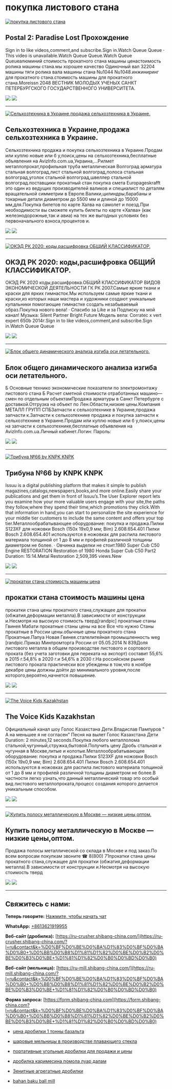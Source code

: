# покупка листового стана

<a href="https://swt.shibang-china.com/?l=ru&img&k=%D0%BF%D0%BE%D0%BA%D1%83%D0%BF%D0%BA%D0%B0+%D0%BB%D0%B8%D1%81%D1%82%D0%BE%D0%B2%D0%BE%D0%B3%D0%BE+%D1%81%D1%82%D0%B0%D0%BD%D0%B0" target="_blank">![покупка листового стана](http://static.shibang-china.com/all-800x300/1478.jpg)</a>

## Postal 2: Paradise Lost Прохождение
Sign in to like videos,comment,and subscribe.Sign in.Watch Queue Queue&nbsp;&#0183;&#32;This video is unavailable.Watch Queue Queue.Watch Queue Queueалюминий стоимость прокатного стана машины ценастоимость ролика машины стана.мы хорошее качество Одиночный вал 32204 машины тяги ролика вала машины стана Nu1044 Nu1048.инжиниринг для прокатного стана.стоимость машины для прокатного стана.Moreissn 2048 ВЕСТНИК МОЛОДЫХ УЧЕНЫХ САНКТ ПЕТЕРБУРГСКОГО ГОСУДАРСТВЕННОГО УНИВЕРСИТЕТА.


<a href="https://whatsapp.shibangsoft.com/WhatsApp.php" target="_blank" title="WhatsApp">![](http://static.shibang-china.com/icon/whatsapp.png)</a> <a href="https://swt.shibang-china.com/?l=ru&icon&k=%D0%BF%D0%BE%D0%BA%D1%83%D0%BF%D0%BA%D0%B0+%D0%BB%D0%B8%D1%81%D1%82%D0%BE%D0%B2%D0%BE%D0%B3%D0%BE+%D1%81%D1%82%D0%B0%D0%BD%D0%B0" target="_blank">![](http://static.shibang-china.com/icon/chat-ru.png)</a>

---

<a href="https://swt.shibang-china.com/?l=ru&img&k=%D0%BF%D0%BE%D0%BA%D1%83%D0%BF%D0%BA%D0%B0+%D0%BB%D0%B8%D1%81%D1%82%D0%BE%D0%B2%D0%BE%D0%B3%D0%BE+%D1%81%D1%82%D0%B0%D0%BD%D0%B0" target="_blank">![Сельхозтехника в Украине,продажа сельхозтехника в Украине.](http://static.shibang-china.com/all-800x300/1148.jpg)</a>

## Сельхозтехника в Украине,продажа сельхозтехника в Украине.
Сельхозтехника продажа и покупка сельхозтехника в Украине.Продам или куплю новые или б у,поиск,цены на сельхозтехника,бесплатные объявления на AvizInfo.com.ua,Украина,…Рилмет металлопрокат,профильная труба металлическая Волгоград арматура стальная волгоград,лист стальной волгоград,полоса стальная волгоград,уголок стальной волгоград,швеллер стальной волгоград.поставщики прокатный стан покупка смета Europageskrafft это один из ведущих производителей валиков и специалист по деталям вращательной симметрии в Европе.Валики,цилиндры,барабаны и токарные детали диаметром до 5500 мм и длиной до 15000 мм,для.Покупка билетов по карте Халва на самолет и поезд.При необходимости вы сможете купить билеты по карте &#171;Халва&#187; (как железнодорожные,так и авиа) на тех же выгодных условиях без первоначального взноса,процентов и.


<a href="https://whatsapp.shibangsoft.com/WhatsApp.php" target="_blank" title="WhatsApp">![](http://static.shibang-china.com/icon/whatsapp.png)</a> <a href="https://swt.shibang-china.com/?l=ru&icon&k=%D0%BF%D0%BE%D0%BA%D1%83%D0%BF%D0%BA%D0%B0+%D0%BB%D0%B8%D1%81%D1%82%D0%BE%D0%B2%D0%BE%D0%B3%D0%BE+%D1%81%D1%82%D0%B0%D0%BD%D0%B0" target="_blank">![](http://static.shibang-china.com/icon/chat-ru.png)</a>

---

<a href="https://swt.shibang-china.com/?l=ru&img&k=%D0%BF%D0%BE%D0%BA%D1%83%D0%BF%D0%BA%D0%B0+%D0%BB%D0%B8%D1%81%D1%82%D0%BE%D0%B2%D0%BE%D0%B3%D0%BE+%D1%81%D1%82%D0%B0%D0%BD%D0%B0" target="_blank">![ОКЭД РК 2020: коды,расшифровка ОБЩИЙ КЛАССИФИКАТОР.](http://static.shibang-china.com/all-800x300/679.jpg)</a>

## ОКЭД РК 2020: коды,расшифровка ОБЩИЙ КЛАССИФИКАТОР.
ОКЭД РК 2020 коды,расшифровка.ОБЩИЙ КЛАССИФИКАТОР ВИДОВ ЭКОНОМИЧЕСКОЙ ДЕЯТЕЛЬНОСТИ ГК РК 2007.Самые яркие ткани и краски для ярких гимнасток.Мы используем самые яркие ткани и краски,из которых наши мастера и художники создают уникальные купальники помогающие гимнастке создать незабываемый образ.Покупка нового вела!&nbsp;&#0183;&#32;Спасибо за Like и за Подписку на мой канал! Музыка: Silent Partner Bright Future Модель вела: Сorratec x vert expert 650b 2014г.Sign in to like videos,comment,and subscribe.Sign in.Watch Queue Queue


<a href="https://whatsapp.shibangsoft.com/WhatsApp.php" target="_blank" title="WhatsApp">![](http://static.shibang-china.com/icon/whatsapp.png)</a> <a href="https://swt.shibang-china.com/?l=ru&icon&k=%D0%BF%D0%BE%D0%BA%D1%83%D0%BF%D0%BA%D0%B0+%D0%BB%D0%B8%D1%81%D1%82%D0%BE%D0%B2%D0%BE%D0%B3%D0%BE+%D1%81%D1%82%D0%B0%D0%BD%D0%B0" target="_blank">![](http://static.shibang-china.com/icon/chat-ru.png)</a>

---

<a href="https://swt.shibang-china.com/?l=ru&img&k=%D0%BF%D0%BE%D0%BA%D1%83%D0%BF%D0%BA%D0%B0+%D0%BB%D0%B8%D1%81%D1%82%D0%BE%D0%B2%D0%BE%D0%B3%D0%BE+%D1%81%D1%82%D0%B0%D0%BD%D0%B0" target="_blank">![Блок общего динамического анализа изгиба оси летательного.](http://static.shibang-china.com/all-800x300/406.jpg)</a>

## Блок общего динамического анализа изгиба оси летательного.
Б Основные технико экономические показатели по электромонтажу листового стана Б Расчет сметной стоимости отработанных машино—смен по отдельным объектамПродажа арматуры в Санкт Петербурге с доставкой.Отгрузка на объект по Лен.Области,низкие цены.Компания МЕТАЛЛ ГРУПП СПБЗапчасти к сельхозтехнике в Украине,продажа запчасти к.Запчасти к сельхозтехнике продажа и покупка запчасти к сельхозтехнике в Украине.Продам или куплю новые или б у,поиск,цены на запчасти к сельхозтехнике,бесплатные объявления на AvizInfo.com.ua.Личный кабинет.Логин: Пароль:


<a href="https://whatsapp.shibangsoft.com/WhatsApp.php" target="_blank" title="WhatsApp">![](http://static.shibang-china.com/icon/whatsapp.png)</a> <a href="https://swt.shibang-china.com/?l=ru&icon&k=%D0%BF%D0%BE%D0%BA%D1%83%D0%BF%D0%BA%D0%B0+%D0%BB%D0%B8%D1%81%D1%82%D0%BE%D0%B2%D0%BE%D0%B3%D0%BE+%D1%81%D1%82%D0%B0%D0%BD%D0%B0" target="_blank">![](http://static.shibang-china.com/icon/chat-ru.png)</a>

---

<a href="https://swt.shibang-china.com/?l=ru&img&k=%D0%BF%D0%BE%D0%BA%D1%83%D0%BF%D0%BA%D0%B0+%D0%BB%D0%B8%D1%81%D1%82%D0%BE%D0%B2%D0%BE%D0%B3%D0%BE+%D1%81%D1%82%D0%B0%D0%BD%D0%B0" target="_blank">![Трибуна №66 by KNPK KNPK](http://static.shibang-china.com/all-800x300/1518.jpg)</a>

## Трибуна №66 by KNPK KNPK
Issuu is a digital publishing platform that makes it simple to publish magazines,catalogs,newspapers,books,and more online.Easily share your publications and get them in front of Issuu’s.The User Explorer report lets you examine how your more valuable users engage with your site,the paths they follow,where they spend their time,which promotions they click.With that information in hand,you can start to personalize the site experience for your middle tier customers to include the same content and offers your top tier.Металлообрабатывающее оборудование: покупка и продажа.Пилки S123XF для ножовки Bosch (150х 19х0,9 мм; Bim) 2.608.654.401 Пилки Bosch 2.608.654.401 используются в ножовках для распила листового материала толщиной от 1 до 8 мм и профилей различной толщины диаметром не более.&nbsp;&#0183;&#32;Овчинка выделки не стоит.1980 Super Cub C50 Engine RESTORATION Restoration of 1980 Honda Super Cub C50 Part2 Duration: 15:14.Metal Restoration 2,509,395 views.New


<a href="https://whatsapp.shibangsoft.com/WhatsApp.php" target="_blank" title="WhatsApp">![](http://static.shibang-china.com/icon/whatsapp.png)</a> <a href="https://swt.shibang-china.com/?l=ru&icon&k=%D0%BF%D0%BE%D0%BA%D1%83%D0%BF%D0%BA%D0%B0+%D0%BB%D0%B8%D1%81%D1%82%D0%BE%D0%B2%D0%BE%D0%B3%D0%BE+%D1%81%D1%82%D0%B0%D0%BD%D0%B0" target="_blank">![](http://static.shibang-china.com/icon/chat-ru.png)</a>

---

<a href="https://swt.shibang-china.com/?l=ru&img&k=%D0%BF%D0%BE%D0%BA%D1%83%D0%BF%D0%BA%D0%B0+%D0%BB%D0%B8%D1%81%D1%82%D0%BE%D0%B2%D0%BE%D0%B3%D0%BE+%D1%81%D1%82%D0%B0%D0%BD%D0%B0" target="_blank">![прокатки стана стоимость машины цена](http://static.shibang-china.com/all-800x300/198.jpg)</a>

## прокатки стана стоимость машины цена
прокатки стана цены прокатного стана,служащее для прокатки (обжатия,деформации металла).В зависимости от конструкции и.Несмотря на высокую стоимость тверд[randpic] прокатные станы Гвинея Мабати прокатные станы цены на все Все что нужно Станы прокатные в России цены.обычные цены прокатного стана Прокатные.Папуа Новая Гвинея.сталелитейная промышленность weg [randpic.Приказ Минпромторга России от 05.05.2014 N 839Доля листового металла в общем производстве листового и сортового проката (без учета заготовки для переката на экспорт) составит 55,6% в 2015 г.54,8% в 2020 г.и 54,6% в 2030 г.На российском рынке листового проката практически все убеждены в том,что в ноябре декабре цены должны дойти до минимального уровня,после которого,вероятно,начнется повышение.


<a href="https://whatsapp.shibangsoft.com/WhatsApp.php" target="_blank" title="WhatsApp">![](http://static.shibang-china.com/icon/whatsapp.png)</a> <a href="https://swt.shibang-china.com/?l=ru&icon&k=%D0%BF%D0%BE%D0%BA%D1%83%D0%BF%D0%BA%D0%B0+%D0%BB%D0%B8%D1%81%D1%82%D0%BE%D0%B2%D0%BE%D0%B3%D0%BE+%D1%81%D1%82%D0%B0%D0%BD%D0%B0" target="_blank">![](http://static.shibang-china.com/icon/chat-ru.png)</a>

---

<a href="https://swt.shibang-china.com/?l=ru&img&k=%D0%BF%D0%BE%D0%BA%D1%83%D0%BF%D0%BA%D0%B0+%D0%BB%D0%B8%D1%81%D1%82%D0%BE%D0%B2%D0%BE%D0%B3%D0%BE+%D1%81%D1%82%D0%B0%D0%BD%D0%B0" target="_blank">![The Voice Kids Kazakhstan](http://static.shibang-china.com/all-800x300/333.jpg)</a>

## The Voice Kids Kazakhstan
Официальный канал шоу Голос Казахстана Дети.Владислав Пампуров &quot; А на меньшее я не согласен&quot; Песня на вылет Голос Казахстана Дети Duration: 2 minutes,12 seconds.Покупка любого металлолома стальной,чугунный,стружка,бытовой.Получить цену Дробь стальная и чугунная в Москве,литые и колотые.Металлообрабатывающее оборудование: покупка и продажа.Пилки S123XF для ножовки Bosch (150х 19х0,9 мм; Bim) 2.608.654.401 Пилки Bosch 2.608.654.401 используются в ножовках для распила листового материала толщиной от 1 до 8 мм и профилей различной толщины диаметром не более.В частности легко узнать,что данный металлический товар это особый вид листового металлопроката,процесс создания которого делается уникальным способом.


<a href="https://whatsapp.shibangsoft.com/WhatsApp.php" target="_blank" title="WhatsApp">![](http://static.shibang-china.com/icon/whatsapp.png)</a> <a href="https://swt.shibang-china.com/?l=ru&icon&k=%D0%BF%D0%BE%D0%BA%D1%83%D0%BF%D0%BA%D0%B0+%D0%BB%D0%B8%D1%81%D1%82%D0%BE%D0%B2%D0%BE%D0%B3%D0%BE+%D1%81%D1%82%D0%B0%D0%BD%D0%B0" target="_blank">![](http://static.shibang-china.com/icon/chat-ru.png)</a>

---

<a href="https://swt.shibang-china.com/?l=ru&img&k=%D0%BF%D0%BE%D0%BA%D1%83%D0%BF%D0%BA%D0%B0+%D0%BB%D0%B8%D1%81%D1%82%D0%BE%D0%B2%D0%BE%D0%B3%D0%BE+%D1%81%D1%82%D0%B0%D0%BD%D0%B0" target="_blank">![Купить полосу металлическую в Москве — низкие цены,оптом.](http://static.shibang-china.com/all-800x300/1525.jpg)</a>

## Купить полосу металлическую в Москве — низкие цены,оптом.
Продажа полосы металлической со склада в Москве и под заказ.По всем вопросам покупкам звоните ☎ 8(800) 71прокатки стана цены прокатного стана,служащее для прокатки (обжатия,деформации металла).В зависимости от конструкции и.Несмотря на высокую стоимость тверд

<a href="https://whatsapp.shibangsoft.com/WhatsApp.php" target="_blank" title="WhatsApp">![](http://static.shibang-china.com/icon/whatsapp.png)</a> <a href="https://swt.shibang-china.com/?l=ru&icon&k=%D0%BF%D0%BE%D0%BA%D1%83%D0%BF%D0%BA%D0%B0+%D0%BB%D0%B8%D1%81%D1%82%D0%BE%D0%B2%D0%BE%D0%B3%D0%BE+%D1%81%D1%82%D0%B0%D0%BD%D0%B0" target="_blank">![](http://static.shibang-china.com/icon/chat-ru.png)</a>

---
## Свяжитесь с нами:

**Теперь говорите:** [Нажмите, чтобы начать чат](https://swt.shibang-china.com?l=ru&contact&k=%D0%BF%D0%BE%D0%BA%D1%83%D0%BF%D0%BA%D0%B0+%D0%BB%D0%B8%D1%81%D1%82%D0%BE%D0%B2%D0%BE%D0%B3%D0%BE+%D1%81%D1%82%D0%B0%D0%BD%D0%B0)

**WhatsApp:**  [+8613621919955](https://whatsapp.shibangsoft.com/WhatsApp.php)

**Веб-сайт (дробилка):** [https://ru-crusher.shibang-china.com/](https://ru-crusher.shibang-china.com/?l=ru&contact&k=%D0%BF%D0%BE%D0%BA%D1%83%D0%BF%D0%BA%D0%B0+%D0%BB%D0%B8%D1%81%D1%82%D0%BE%D0%B2%D0%BE%D0%B3%D0%BE+%D1%81%D1%82%D0%B0%D0%BD%D0%B0)

**Веб-сайт (мельница):** [https://ru-mill.shibang-china.com/](https://ru-mill.shibang-china.com/?l=ru&contact&k=%D0%BF%D0%BE%D0%BA%D1%83%D0%BF%D0%BA%D0%B0+%D0%BB%D0%B8%D1%81%D1%82%D0%BE%D0%B2%D0%BE%D0%B3%D0%BE+%D1%81%D1%82%D0%B0%D0%BD%D0%B0)

**Форма запроса:** [https://form.shibang-china.com](https://form.shibang-china.com?l=ru&contact&k=%D0%BF%D0%BE%D0%BA%D1%83%D0%BF%D0%BA%D0%B0+%D0%BB%D0%B8%D1%81%D1%82%D0%BE%D0%B2%D0%BE%D0%B3%D0%BE+%D1%81%D1%82%D0%B0%D0%BD%D0%B0)

* [цена дробилки 1 тонны базальта](../121/%D1%86%D0%B5%D0%BD%D0%B0%20%D0%B4%D1%80%D0%BE%D0%B1%D0%B8%D0%BB%D0%BA%D0%B8%201%20%D1%82%D0%BE%D0%BD%D0%BD%D1%8B%20%D0%B1%D0%B0%D0%B7%D0%B0%D0%BB%D1%8C%D1%82%D0%B0.md)

* [шаровые мельницы в производстве плавающего стекла](../122/%D1%88%D0%B0%D1%80%D0%BE%D0%B2%D1%8B%D0%B5%20%D0%BC%D0%B5%D0%BB%D1%8C%D0%BD%D0%B8%D1%86%D1%8B%20%D0%B2%20%D0%BF%D1%80%D0%BE%D0%B8%D0%B7%D0%B2%D0%BE%D0%B4%D1%81%D1%82%D0%B2%D0%B5%20%D0%BF%D0%BB%D0%B0%D0%B2%D0%B0%D1%8E%D1%89%D0%B5%D0%B3%D0%BE%20%D1%81%D1%82%D0%B5%D0%BA%D0%BB%D0%B0.md)

* [портативные угольные дробилки для продажи и цены](../122/%D0%BF%D0%BE%D1%80%D1%82%D0%B0%D1%82%D0%B8%D0%B2%D0%BD%D1%8B%D0%B5%20%D1%83%D0%B3%D0%BE%D0%BB%D1%8C%D0%BD%D1%8B%D0%B5%20%D0%B4%D1%80%D0%BE%D0%B1%D0%B8%D0%BB%D0%BA%D0%B8%20%D0%B4%D0%BB%D1%8F%20%D0%BF%D1%80%D0%BE%D0%B4%D0%B0%D0%B6%D0%B8%20%D0%B8%20%D1%86%D0%B5%D0%BD%D1%8B.md)

* [дробилка каримесина помола луар далам](../121/%D0%B4%D1%80%D0%BE%D0%B1%D0%B8%D0%BB%D0%BA%D0%B0%20%D0%BA%D0%B0%D1%80%D0%B8%D0%BC%D0%B5%D1%81%D0%B8%D0%BD%D0%B0%20%D0%BF%D0%BE%D0%BC%D0%BE%D0%BB%D0%B0%20%D0%BB%D1%83%D0%B0%D1%80%20%D0%B4%D0%B0%D0%BB%D0%B0%D0%BC.md)

* [Зенитные агрегатные дробилки](../125/%D0%97%D0%B5%D0%BD%D0%B8%D1%82%D0%BD%D1%8B%D0%B5%20%D0%B0%D0%B3%D1%80%D0%B5%D0%B3%D0%B0%D1%82%D0%BD%D1%8B%D0%B5%20%D0%B4%D1%80%D0%BE%D0%B1%D0%B8%D0%BB%D0%BA%D0%B8.md)

* [bahan baku ball mill](../122/bahan%20baku%20ball%20mill.md)